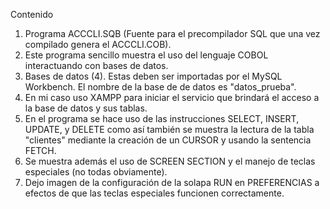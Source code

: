 Contenido
1. Programa ACCCLI.SQB (Fuente para el precompilador SQL que una vez compilado genera el ACCCLI.COB).
2. Este programa sencillo muestra el uso del lenguaje COBOL interactuando con bases de datos. 
3. Bases de datos (4). Estas deben ser importadas por el MySQL Workbench. El nombre de la base de
   de datos es "datos_prueba".
4. En mi caso uso XAMPP para iniciar el servicio que brindará el acceso a la base de datos y sus tablas.
5. En el programa se hace uso de las instrucciones SELECT, INSERT, UPDATE, y DELETE como así también se
   muestra la lectura de la tabla "clientes" mediante la creación de un CURSOR y usando la sentencia FETCH.
6. Se muestra además el uso de SCREEN SECTION y el manejo de teclas especiales (no todas obviamente).
7. Dejo imagen de la configuración de la solapa RUN en PREFERENCIAS a efectos de que las teclas
   especiales funcionen correctamente.  
